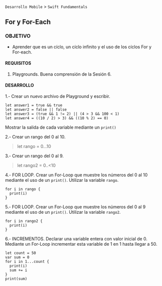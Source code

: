 
`Desarrollo Mobile` > `Swift Fundamentals`


## For y For-Each

### OBJETIVO

- Aprender que es un cíclo, un cíclo infinito y el uso de los cíclos For y For-each.

#### REQUISITOS

1. Playgrounds. Buena comprensión de la Sesión 6.

#### DESARROLLO

1.- Crear un nuevo archivo de Playground y escribir.

```
let answer1 = true && true
let answer2 = false || false
let answer3 = (true && 1 != 2) || (4 > 3 && 100 < 1)
let answer4 = ((10 / 2) > 3) && ((10 % 2) == 0)
```

Mostrar la salida de cada variable mediante un `print()`

2.- Crear un rango del 0 al 10.

> let rango = 0...10

3.- Crear un rango del 0 al 9.

> let rango2 = 0..<10

4.- FOR LOOP.
Crear un For-Loop que muestre los números del 0 al 10 mediante el uso de un `print()`. Utilizar la variable `rango`.

```
for i in rango {
  print(i)
}
```

5.- FOR LOOP.
Crear un For-Loop que muestre los números del 0 al 9 mediante el uso de un `print()`. Utilizar la variable `rango2`.

```
for i in rango2 {
  print(i)
}
```

6.- INCREMENTOS. Declarar una variable entera con valor inicial de 0. Mediante un For-Loop incrementar esta variable de 1 en 1 hasta llegar a 50.

```
let count = 50
var sum = 0
for i in 1...count {
  print(i)
  sum += i
}
print(sum)
```









